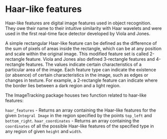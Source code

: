 # Haar-like features

Haar-like features are digital image features used in object recognition. They owe their name to their intuitive similarity with Haar
wavelets and were used in the first real-time face detector developed by Viola and Jones.

A simple rectangular Haar-like feature can be defined as the difference of the sum of pixels of areas inside the rectangle, which can be at any position
and scale within the original image. This modified feature set is called 2-rectangle feature. Viola and Jones also defined 3-rectangle features and
4-rectangle features. The values indicate certain characteristics of a particular area of the image. Each feature type can indicate the existence (or
absence) of certain characteristics in the image, such as edges or changes in texture. For example, a 2-rectangle feature can indicate where the border
lies between a dark region and a light region.

The ImageTracking package houses two function related to haar-like features:

`haar_features`       - Returns an array containing the Haar-like features for the given `Integral Image` in the region specified by the points `top_left`
and `bottom_right`.
`haar_coordinates`    - Returns an array containing the `coordinates` of all the possible Haar-like features of the specified type in any region of given
`height` and `width`.
